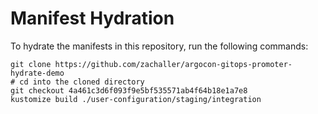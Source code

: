 # Manifest Hydration

To hydrate the manifests in this repository, run the following commands:

```shell
git clone https://github.com/zachaller/argocon-gitops-promoter-hydrate-demo
# cd into the cloned directory
git checkout 4a461c3d6f093f9e5bf535571ab4f64b18e1a7e8
kustomize build ./user-configuration/staging/integration
```
